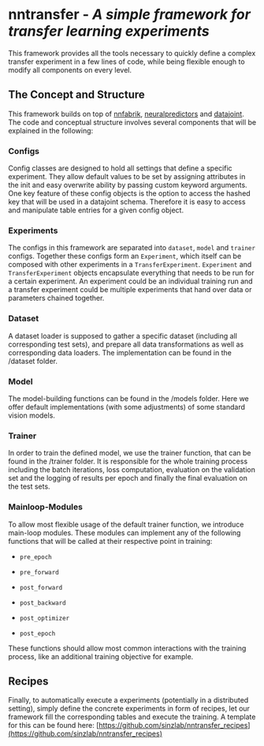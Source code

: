 # nntransfer  - _A simple framework for transfer learning experiments_

This framework provides all the tools necessary to quickly define a complex transfer experiment in a few lines of code, 
while being flexible enough to modify all components on every level.

## The Concept and Structure

This framework builds on top of [nnfabrik](https://github.com/sinzlab/nnfabrik), [neuralpredictors](https://github.com/sinzlab/neuralpredictors) and [datajoint](https://datajoint.io/). 
The code and conceptual structure involves several components that will be explained in the following:

### Configs
Config classes are designed to hold all settings that define a specific experiment. 
They allow default values to be set by assigning attributes in the init and easy overwrite ability by passing custom keyword arguments.
One key feature of these config objects is the option to access the hashed key that will be used in a datajoint schema.
Therefore it is easy to access and manipulate table entries for a given config object.

### Experiments

The configs in this framework are separated into `dataset`, `model` and `trainer` configs. 
Together these configs form an `Experiment`, which itself can be composed with other experiments in a `TransferExperiment`. 
`Experiment` and `TransferExperiment` objects encapsulate everything that needs to be run for a certain experiment.
An experiment could be an individual training run and a transfer experiment could be multiple experiments that hand over data or parameters chained together.

### Dataset
A dataset loader is supposed to gather a specific dataset (including all corresponding test sets), 
and prepare all data transformations as well as corresponding data loaders. 
The implementation can be found in the /dataset folder. 

### Model
The model-building functions can be found in the /models folder. 
Here we offer default implementations (with some adjustments) of some standard vision models. 

### Trainer
In order to train the defined model, we use the trainer function, that can be found in the /trainer folder. 
It is responsible for the whole training process including the batch iterations, loss computation, evaluation on the validation set and the logging of results per epoch and finally the final evaluation on the test sets.

### Mainloop-Modules
To allow most flexible usage of the default trainer function, we introduce main-loop modules. 
These modules can implement any of the following functions that will be called at their respective point in training: 
 - `pre_epoch`
   
 - `pre_forward` 

 - `post_forward`

 - `post_backward` 

 - `post_optimizer`

 - `post_epoch`

These functions should allow most common interactions with the training process, like an additional training objective for example.

## Recipes

Finally, to automatically execute a experiments (potentially in a distributed setting), simply define the concrete experiments in form of recipes, let our framework fill the corresponding tables and execute the training.
A template for this can be found here: [https://github.com/sinzlab/nntransfer_recipes](https://github.com/sinzlab/nntransfer_recipes)


